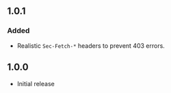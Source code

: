 ## 1.0.1
### Added
* Realistic `Sec-Fetch-*` headers to prevent 403 errors.

## 1.0.0
* Initial release